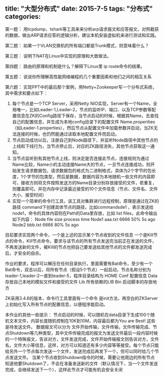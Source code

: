 title: "大型分布式"
date: 2015-7-5
tags: "分布式"
categories: 
---	

第一题：
用tcpdump、tshark等工具来来分析arp请求报文和应答报文，对照截获的数据，做出ARP请求应答的逻辑分析，建议本机安装虚拟机来进行测试和实践。

第二题：
如果一个VLAN交换机的所有端口都是Trunk模式，则意味着什么？

第三题：
说明下NAT在Linux中实现的原理和大致做法。

第四题：
路由的原理和机制是什么？解释下Linux里 ip route命令的结果。

第五题：
说说你所理解高性能网络编程的几个重要因素和他们之间的相互关系

第六题：
实现PPT中的最后那个案例，用Netty+Zookeeper写一个分布式系统，其中需求和要点如下：
1. 每个节点是一个TCP Server，采用Netty NIO实现，Server有一个Name，全局唯一，比如Leader-1,Leader-2，节点的监听IP、端口、以及TCP参数等配置信息在ZK的Config路径下保存，当节点启动的时候，根据其Name，去查找自己的配置信息，并生成为本地config目录下的配置文件 Name.properities （如Leader-1.properties），然后节点从配置文件中加载参数并启动，当ZK无法连接的时候，也仍然能通过读取本地配置文件而启动。
2. 节点启动成功以后，注册自己到Node路径下，并监听Node路径中其他节点的上线和下线行为，当节点停止后，对应的ZK路径消失，其他节点获取这一通知。
3. 当节点监听到有其他节点上线，则决定是否连接此节点，连接规则为通过Name比较，Name小的主动连接Name大的节点，一旦节点连接成功，则开始发生请求数据包，请求数据包的格式为二进制格式，具体为2个字节的包长度，1个字节的包类型，然后是数据，数据内容为本地随机一些文件的内容即可，接收方则将文件按照发送方的Name目录分别存放接受的文件，若重复，则覆盖即可。并在内存中记录最近接受的10个文件信息（节点、文件名、文件大小、接受时间）
4. 实现一个简单的命令行工具，该工具对集群进行远程控制，原理是通过在ZK的路径 command下创建具体节点的路径，比如commandsde1 ，表示发送给node1，命令的具体内容则在Path的Data里存放，比如 list files，此命令输出如下内容：
Node    file                size     process     time
Node1  aaa.txt         6666      50%           5s ago
Node2  bbb.txt         6666      80%           5s ago

目前要求实现两个命令，一个是上述的显示某个节点收到的文件信息
一个是Kill节点的命令，Kill节点命令，要求与该节点的所有节点发送完当前正在发送的文件，不再发送新的文件，被Kill的节点也把自己要发送给其他节点的文件都发送完成后，才安全的自杀。

作业的要求，程序可以解压在任何目录执行，里面需要有Bat命令，至少有一个Bat命令，双击以后，将所有节点（假设5个节点）一起启动，节点名称分别为leader-1,leader-2一直到leader-5，程序目录结构为
HOME
    Conf 配置信息
Data 存放自己本地的模拟文件和接受的文件
Lib 所有依赖的LIB
Bin  启动脚本的存放地方

ZK采用3.4.6的版本，命令行工具里面有一个命令 是init方法，再空白的ZKServer上初始化写入所有节点的配置信息，以便程序能启动。

本作业的其他一些提示：
节点启动的时候，可以随机在data目录下生成100个随机文本文件，内容长度随机控制在10K到10M，内容最后都为You are Best! 这些是待发送文件。
数据报文可以分为 文件开始传输，文件传输，文件传输完成、节点Shutdown等几种类型，其中文件传输完成的报文为发送文件最后一段内容时候的一个特殊报文，告诉对方，文件发送完成，文件开始传输报文则告诉对方，文件名，文件大小等信息，这样，对方可以知道还有多少内容等等接受。每个节点只能给另外一个节点每次发送一个文件，发送完成后再发下一个，但可以同时给几个节点发送文件。
当某个节点收到Shutdown指令的时候，需要让他周边的所有节点知道他要Shutdown了，不会在准备发送新的文件（默认情况下，当一个文件发送完成，会继续发送下一个），这样此节点才可能有机会安全关闭